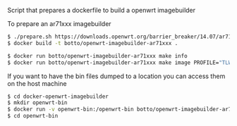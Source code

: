 Script that prepares a dockerfile to build a openwrt imagebuilder

To prepare an ar71xxx imagebuilder

```bash
$ ./prepare.sh https://downloads.openwrt.org/barrier_breaker/14.07/ar71xx/generic/OpenWrt-ImageBuilder-ar71xx_generic-for-linux-x86_64.tar.bz2
$ docker build -t botto/openwrt-imagebuilder-ar71xxx .
```


```bash
$ docker run botto/openwrt-imagebuilder-ar71xxx make info
$ docker run botto/openwrt-imagebuilder-ar71xxx make image PROFILE="TLWR703"
```

If you want to have the bin files dumped to a location you can access them on the host machine

```bash
$ cd docker-openwrt-imagebuilder
$ mkdir openwrt-bin
$ docker run -v openwrt-bin:/openwrt-bin botto/openwrt-imagebuilder-ar71xxx make image PROFILE="TLWR703" BIN_DIR="/openwrt-bin"
$ cd openwrt-bin
```



